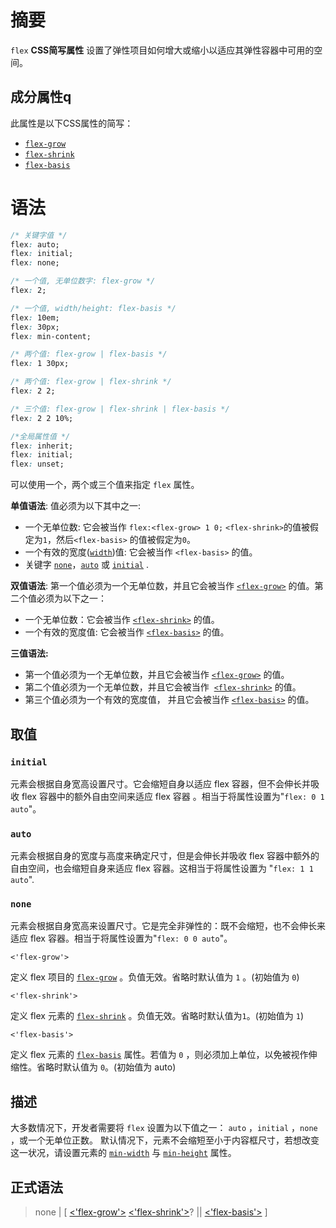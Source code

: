 # 摘要

`flex`  **CSS简写属性** 设置了弹性项目如何增大或缩小以适应其弹性容器中可用的空间。

## 成分属性q

此属性是以下CSS属性的简写：

-   [`flex-grow`](./flex-grow)
-   [`flex-shrink`](./flex-shrink)
-   [`flex-basis`](./flex-basis)

# 语法

```css
/* 关键字值 */
flex: auto;
flex: initial;
flex: none;

/* 一个值, 无单位数字: flex-grow */
flex: 2;

/* 一个值, width/height: flex-basis */
flex: 10em;
flex: 30px;
flex: min-content;

/* 两个值: flex-grow | flex-basis */
flex: 1 30px;

/* 两个值: flex-grow | flex-shrink */
flex: 2 2;

/* 三个值: flex-grow | flex-shrink | flex-basis */
flex: 2 2 10%;

/*全局属性值 */
flex: inherit;
flex: initial;
flex: unset;
```

可以使用一个，两个或三个值来指定 `flex` 属性。

**单值语法**: 值必须为以下其中之一:

-   一个无单位数: 它会被当作 `flex:<flex-grow> 1 0;` `<flex-shrink>`的值被假定为`1`，然后`<flex-basis>` 的值被假定为`0`。
-   一个有效的宽度([`width`](./width))值: 它会被当作 `<flex-basis>` 的值。
-   关键字 [`none`](./flex#none)，[`auto`](./flex#auto) 或 [`initial`](./flex#initial) .

**双值语法**: 第一个值必须为一个无单位数，并且它会被当作 [`<flex-grow>`](./flex-grow) 的值。第二个值必须为以下之一：

-   一个无单位数：它会被当作 [`<flex-shrink>`](./flex-shrink) 的值。
-   一个有效的宽度值: 它会被当作 [`<flex-basis>`](./flex-basis) 的值。

**三值语法:**

-   第一个值必须为一个无单位数，并且它会被当作 [`<flex-grow>`](./flex-grow) 的值。
-   第二个值必须为一个无单位数，并且它会被当作  [`<flex-shrink>`](./flex-shrink) 的值。
-   第三个值必须为一个有效的宽度值， 并且它会被当作 [`<flex-basis>`](./flex-basis) 的值。

## 取值

### `initial`

元素会根据自身宽高设置尺寸。它会缩短自身以适应 flex 容器，但不会伸长并吸收 flex 容器中的额外自由空间来适应 flex 容器 。相当于将属性设置为"`flex: 0 1 auto`"。

### `auto`

元素会根据自身的宽度与高度来确定尺寸，但是会伸长并吸收 flex 容器中额外的自由空间，也会缩短自身来适应 flex 容器。这相当于将属性设置为 "`flex: 1 1 auto`".

### `none`

元素会根据自身宽高来设置尺寸。它是完全非弹性的：既不会缩短，也不会伸长来适应 flex 容器。相当于将属性设置为"`flex: 0 0 auto`"。

`<'flex-grow'>`

定义 flex 项目的 [`flex-grow`](./flex-grow) 。负值无效。省略时默认值为 `1` 。(初始值为 `0`)

`<'flex-shrink'>`

定义 flex 元素的 [`flex-shrink`](./flex-shrink) 。负值无效。省略时默认值为`1`。(初始值为 `1`)

`<'flex-basis'>`

定义 flex 元素的 [`flex-basis`](./flex-basis) 属性。若值为 `0` ，则必须加上单位，以免被视作伸缩性。省略时默认值为 `0`。(初始值为 auto)

## 描述

大多数情况下，开发者需要将 `flex` 设置为以下值之一： `auto` ，`initial` ，`none` ，或一个无单位正数。
默认情况下，元素不会缩短至小于内容框尺寸，若想改变这一状况，请设置元素的 [`min-width`](./min-width) 与 [`min-height`](./min-height) 属性。

## 正式语法

> none | \[ [<'flex-grow'>](./flex-grow) [<'flex-shrink'>](./flex-shrink)? || [<'flex-basis'>](./flex-basis "content | <'width'>") \]